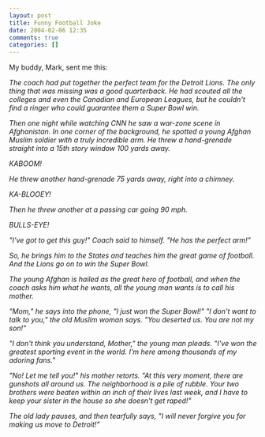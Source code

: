 ```yaml
---
layout: post
title: Funny Football Joke
date: 2004-02-06 12:35
comments: true
categories: []
---
```

My buddy, Mark, sent me this:

<i>The coach had put together the perfect team for the Detroit Lions. The only thing that was missing was a good quarterback.  He had scouted all the colleges and even the Canadian and European Leagues, but he couldn't find a ringer who could guarantee them a Super Bowl win. 
 
Then one night while watching CNN he saw a war-zone scene in Afghanistan.  In one corner of the background, he spotted a young Afghan Muslim soldier with a truly incredible arm.  He threw a hand-grenade straight into a 15th story window 100 yards away. 
 
KABOOM! 
 
He threw another hand-grenade 75 yards away, right into a chimney. 
 
KA-BLOOEY! 
 
Then he threw another at a passing car going 90 mph. 
 
BULLS-EYE! 
 
"I've got to get this guy!" Coach said to himself.  "He has the perfect arm!" 
 
So, he brings him to the States and teaches him the great game of football.  And the Lions go on to win the Super Bowl. 
 
The young Afghan is hailed as the great hero of football, and when the coach asks him what he wants, all the young man wants is to call his mother. 
 
"Mom," he says into the phone, "I just won the Super Bowl!" "I don't want to talk to you," the old Muslim woman says.  "You deserted us. You are not my son!" 
 
"I don't think you understand, Mother," the young man pleads.  "I've won the greatest sporting event in the world.  I'm here among thousands of my adoring fans." 
 
"No!  Let me tell you!" his mother retorts.  "At this very moment, there are gunshots all around us.  The neighborhood is a pile of rubble.  Your two brothers were beaten within an inch of their lives last week, and I have to keep your sister in the house so she doesn't get raped!" 
 
The old lady pauses, and then tearfully says, "I will never forgive you for making us move to Detroit!"</i>
